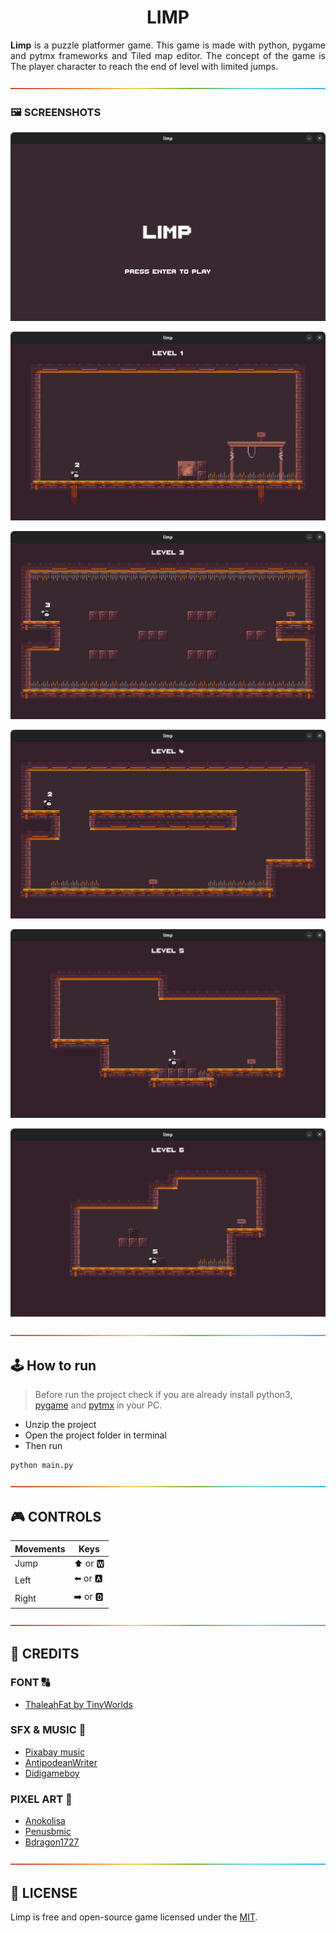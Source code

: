 <h1 align = 'center'>LIMP</h1> 
<p style='text-align: justify'><b>Limp</b> is a puzzle platformer game. This game is made with python, pygame and pytmx frameworks and Tiled map editor. The concept of the game is The player character to reach the end of level with limited jumps.</p>

![-------------------------------](/src/graphics/rainbow.PNG)

### 🖼️ SCREENSHOTS
![](./src/graphics/Screenshots/menu.PNG) 

![](./src/graphics/Screenshots/1.PNG) 

![](./src/graphics/Screenshots/2.PNG)

![](/src/graphics/Screenshots/3.PNG)

![](/src/graphics/Screenshots/4.PNG)

![](/src/graphics/Screenshots/5.PNG)

![-------------------------------](/src/graphics/rainbow.PNG)

## 🕹️ How to run
> Before run the project check if you are already install python3, [pygame](https://www.pygame.org/wiki/GettingStarted) and [pytmx](https://github.com/bitcraft/pytmx#installation) in your PC.
- Unzip the project
- Open the project folder in terminal
- Then run
```
python main.py
```

![-------------------------------](/src/graphics/rainbow.PNG)

## 🎮 CONTROLS
Movements | Keys
----------|---------
Jump      | ⬆️ or 🆆
Left      | ⬅️ or 🅰
Right     | ➡️ or 🅳 

![-------------------------------](/src/graphics/rainbow.PNG)

## 📜 CREDITS
### FONT 🔠 
- [ThaleahFat by TinyWorlds](https://tinyworlds.itch.io/free-pixel-font-thaleah)

### SFX & MUSIC 🎵 
- [Pixabay music](https://pixabay.com/music/)
- [AntipodeanWriter](https://pixabay.com/music//?utm_source=link-attribution&amp;utm_medium=referral&amp;utm_campaign=music&amp;utm_content=15480)
- [Didigameboy](https://didigameboy.itch.io/jambo-jungle-free-sprites-asset-pack)

### PIXEL ART 👾 
- [Anokolisa](https://anokolisa.itch.io/)
- [Penusbmic](https://penusbmic.itch.io/)
- [Bdragon1727](https://bdragon1727.itch.io/)

![-------------------------------](/src/graphics/rainbow.PNG)

## 📝 LICENSE
Limp is free and open-source game licensed under the [MIT](./LICENSE). 
